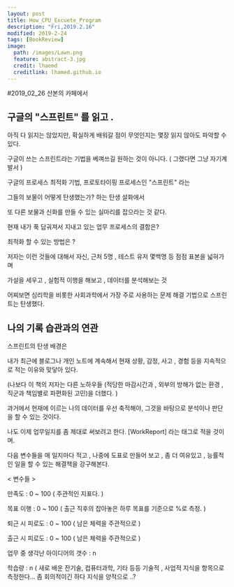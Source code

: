 ```yaml
---
layout: post
title: How_CPU_Excuete_Program
description: "Fri,2019.2.16"
modified: 2019-2-24
tags: [BookReview]
image:
  path: /images/Lawn.png
  feature: abstract-3.jpg
  credit: lhaemd
  creditlink: lhamed.github.io
---
```


#2019_02_26 산본의 카페에서 

## 구글의 "스프린트" 를 읽고 . 

아직 다 읽지는 않았지만, 확실하게 배워갈 점이 무엇인지는 몇장 읽지 않아도 파악할 수 있다. 

구글이 쓰는 스프린트라는 기법을 베껴쓰길 원하는 것이 아니다. ( 그랬다면 그냥 자기계발서 )

구글의 프로세스 최적화 기법, 프로토타이핑 프로세스인 "스프린트" 라는 

그들의 보물이 어떻게 탄생했는가? 하는 탄생 설화에서 

또 다른 보물과 신화를 만들 수 있는 실마리를 잡으라는 것 같다. 

현재 내가 푹 담궈져서 지내고 있는 업무 프로세스의 결함은?

최적화 할 수 있는 방법은 ? 

저자는 이런 것들에 대해서 자신, 근처 5명 , 테스트 유저 몇백명 등 점점 표본을 넓혀가며

가설을 세우고 , 실험적 이행을 해보고 , 데이터를 분석해보는 것

어찌보면 심리학을 비롯한 사회과학에서 가장 주로 사용하는 문제 해결 기법으로 스프린트는 탄생했다. 


## 나의 기록 습관과의 연관

스프린트의 탄생 배경은 

내가 최근에 블로그나 개인 노트에 계속해서 현재 상황, 감정, 사고 , 경험 등을 지속적으로 적는 이유와 맞닿아 있다. 

(나보다 이 책의 저자는 다른 노하우들 (적당한 마감시간과 , 외부의 방해가 없는 환경 , 직군과 책임별로 파편화된 고민)을 더했다. )

과거에서 현재에 이르는 나의 데이터를 우선 축적해야, 그것을 바탕으로 분석이나 판단을 할 수 있는 것이다.

나도 이제 업무일지를 좀 제대로 써보려고 한다. [WorkReport] 라는 태그로 적을 것이며. 

다음 변수들을 매 일지마다 적고 , 나중에 도표로 만들어 보고 , 좀 더 여유있고 , 능률적인 일을 할 수 있는 해결책을 강구해본다. 

< 변수들 >

만족도 : 0 ~ 100 ( 주관적인 지표다. )

목표 이행 : 0 ~ 100  ( 출근 직후의 잡아놓은 하루 목표를 기준으로 %로 측정. )

퇴근 시 피로도 : 0 ~ 100 ( 남은 체력을 주관적으로  )

출근 시 피로도 : 0 ~ 100 ( 남은 체력을 주관적으로  )

업무 중 생각난 아이디어의 갯수 : n 

학습량 : n ( 새로 배운 잔기술, 컵퓨터과학, 기타 등등 기술적 , 사업적 지식을 항목으로 측정한다... 좀 회의적이긴 하다 지식을 양적으로 ..? 









